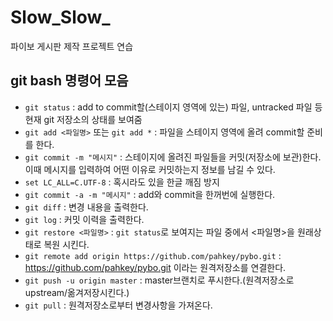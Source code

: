 # Slow_Slow_
파이보 게시판 제작 프로젝트 연습

## git bash 명령어 모음
- `git status` : add to commit할(스테이지 영역에 있는) 파일, untracked 파일 등 현재 git 저장소의 상태를 보여줌
- `git add <파일명>` 또는 `git add *` : 파일을 스테이지 영역에 올려 commit할 준비를 한다.
- `git commit -m "메시지"` : 스테이지에 올려진 파일들을 커밋(저장소에 보관)한다. 이때 메시지를 입력하여 어떤 이유로 커밋하는지 정보를 남길 수 있다.
- `set LC_ALL=C.UTF-8` : 혹시라도 있을 한글 깨짐 방지
- `git commit -a -m "메시지"` : add와 commit을 한꺼번에 실행한다.
- `git diff` : 변경 내용을 출력한다.
- `git log` : 커밋 이력을 출력한다.
- `git restore <파일명>` :  `git status`로 보여지는 파일 중에서 <파일명>을 원래상태로 복원 시킨다.
- `git remote add origin https://github.com/pahkey/pybo.git` : https://github.com/pahkey/pybo.git 이라는 원격저장소를 연결한다.
- `git push -u origin master` : master브랜치로 푸시한다.(원격저장소로 upstream/옮겨저장시킨다.)
- `git pull` : 원격저장소로부터 변경사항을 가져온다.
